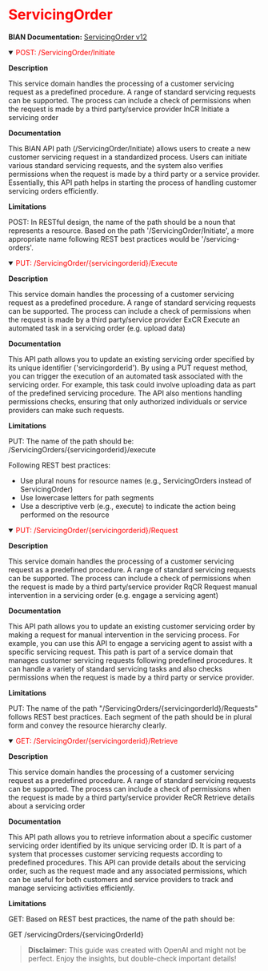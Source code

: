 <h1 style='color:red;'>ServicingOrder</h1>

**BIAN Documentation:** [ServicingOrder v12](https://app.swaggerhub.com/apis/BIAN-3/ServicingOrder/12.0.0)

<details open>
  <summary><span style='color:red;'>POST: /ServicingOrder/Initiate</span></summary>

  **Description**

  This service domain handles the processing of a customer servicing request as a predefined procedure. A range of standard servicing requests can be supported. The process can include a check of permissions when the request is made by a third party/service provider InCR Initiate a servicing order

  **Documentation**

  This BIAN API path (/ServicingOrder/Initiate) allows users to create a new customer servicing request in a standardized process. Users can initiate various standard servicing requests, and the system also verifies permissions when the request is made by a third party or a service provider. Essentially, this API path helps in starting the process of handling customer servicing orders efficiently.

  **Limitations**

  POST: In RESTful design, the name of the path should be a noun that represents a resource. Based on the path '/ServicingOrder/Initiate', a more appropriate name following REST best practices would be '/servicing-orders'.

</details>

<details open>
  <summary><span style='color:red;'>PUT: /ServicingOrder/{servicingorderid}/Execute</span></summary>

  **Description**

  This service domain handles the processing of a customer servicing request as a predefined procedure. A range of standard servicing requests can be supported. The process can include a check of permissions when the request is made by a third party/service provider ExCR Execute an automated task in a servicing order (e.g. upload data)

  **Documentation**

  This API path allows you to update an existing servicing order specified by its unique identifier ('servicingorderid'). By using a PUT request method, you can trigger the execution of an automated task associated with the servicing order. For example, this task could involve uploading data as part of the predefined servicing procedure. The API also mentions handling permissions checks, ensuring that only authorized individuals or service providers can make such requests.

  **Limitations**

  PUT: The name of the path should be:
/ServicingOrders/{servicingorderid}/execute

Following REST best practices:
- Use plural nouns for resource names (e.g., ServicingOrders instead of ServicingOrder)
- Use lowercase letters for path segments
- Use a descriptive verb (e.g., execute) to indicate the action being performed on the resource

</details>

<details open>
  <summary><span style='color:red;'>PUT: /ServicingOrder/{servicingorderid}/Request</span></summary>

  **Description**

  This service domain handles the processing of a customer servicing request as a predefined procedure. A range of standard servicing requests can be supported. The process can include a check of permissions when the request is made by a third party/service provider RqCR Request manual intervention in a servicing order (e.g. engage a servicing agent)

  **Documentation**

  This API path allows you to update an existing customer servicing order by making a request for manual intervention in the servicing process. For example, you can use this API to engage a servicing agent to assist with a specific servicing request. This path is part of a service domain that manages customer servicing requests following predefined procedures. It can handle a variety of standard servicing tasks and also checks permissions when the request is made by a third party or service provider.

  **Limitations**

  PUT: The name of the path "/ServicingOrders/{servicingorderId}/Requests" follows REST best practices. Each segment of the path should be in plural form and convey the resource hierarchy clearly.

</details>

<details open>
  <summary><span style='color:red;'>GET: /ServicingOrder/{servicingorderid}/Retrieve</span></summary>

  **Description**

  This service domain handles the processing of a customer servicing request as a predefined procedure. A range of standard servicing requests can be supported. The process can include a check of permissions when the request is made by a third party/service provider ReCR Retrieve details about a servicing order

  **Documentation**

  This API path allows you to retrieve information about a specific customer servicing order identified by its unique servicing order ID. It is part of a system that processes customer servicing requests according to predefined procedures. This API can provide details about the servicing order, such as the request made and any associated permissions, which can be useful for both customers and service providers to track and manage servicing activities efficiently.

  **Limitations**

  GET: Based on REST best practices, the name of the path should be:

GET /servicingOrders/{servicingOrderId}

</details>

> **Disclaimer:** This guide was created with OpenAI and might not be perfect. Enjoy the insights, but double-check important details!

